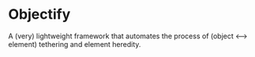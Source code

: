 # Objectify
A (very) lightweight framework that automates the process of (object &lt;--> element) tethering and element heredity. 
